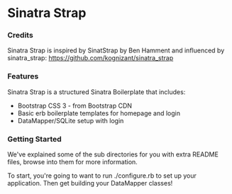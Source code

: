 # Sinatra Strap

### Credits

Sinatra Strap is inspired by SinatStrap by Ben Hamment
and influenced by sinatra_strap: https://github.com/kognizant/sinatra_strap

### Features

Sinatra Strap is a structured Sinatra Boilerplate that includes:

 - Bootstrap CSS 3 - from Bootstrap CDN
 - Basic erb boilerplate templates for homepage and login
 - DataMapper/SQLite setup with login


### Getting Started

We've explained some of the sub directories for you with extra README files, browse into them for more information.

To start, you're going to want to run ./configure.rb to set up your application. Then get building your DataMapper
classes!